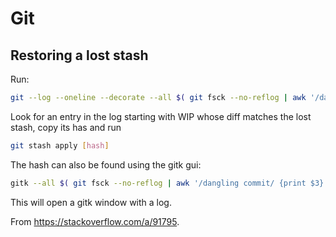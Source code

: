 # Git

## Restoring a lost stash

Run:

```bash
git --log --oneline --decorate --all $( git fsck --no-reflog | awk '/dangling commit/ {print $3}' )
```


Look for an entry in the log starting with WIP whose diff matches the lost
stash, copy its has and run

```bash
git stash apply [hash]
```

The hash can also be found using the gitk gui:

```bash
gitk --all $( git fsck --no-reflog | awk '/dangling commit/ {print $3}' )
```

This will open a gitk window with a log.

From <https://stackoverflow.com/a/91795>.
